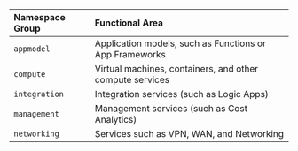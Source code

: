 | Namespace Group  | Functional Area                                          |
|:-----------------|:---------------------------------------------------------|
| `appmodel`       | Application models, such as Functions or App Frameworks  |
| `compute`        | Virtual machines, containers, and other compute services |
| `integration`    | Integration services (such as Logic Apps)                |
| `management`     | Management services (such as Cost Analytics)             |
| `networking`     | Services such as VPN, WAN, and Networking                |
